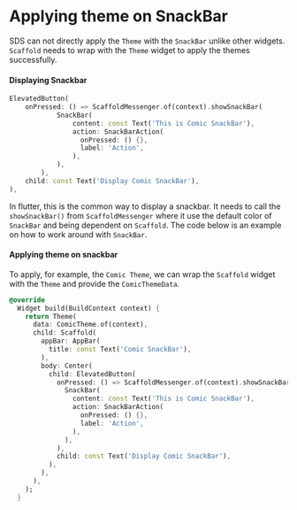 # Applying theme on SnackBar

SDS can not directly apply the `Theme` with the `SnackBar` unlike other widgets. `Scaffold` needs to wrap with the `Theme` widget to apply the themes successfully.

#### Displaying Snackbar


```dart
ElevatedButton(
    onPressed: () => ScaffoldMessenger.of(context).showSnackBar(
            SnackBar(
                content: const Text('This is Comic SnackBar'),
                action: SnackBarAction(
                  onPressed: () {},
                  label: 'Action',
                ),
            ),
        ),
    child: const Text('Display Comic SnackBar'),
),
```
In flutter, this is the common way to display a snackbar. It needs to call the `showSnackBar()` from `ScaffoldMessenger` where it use the default color of `SnackBar` and being dependent on `Scaffold`. The code below is an example on how to work around with `SnackBar`.


#### Applying theme on snackbar

To apply, for example, the `Comic Theme`, we can wrap the `Scaffold` widget with the `Theme` and provide the `ComicThemeData`.
```dart
@override
  Widget build(BuildContext context) {
    return Theme(
      data: ComicTheme.of(context),
      child: Scaffold(
        appBar: AppBar(
          title: const Text('Comic SnackBar'),
        ),
        body: Center(
          child: ElevatedButton(
            onPressed: () => ScaffoldMessenger.of(context).showSnackBar(
              SnackBar(
                content: const Text('This is Comic SnackBar'),
                action: SnackBarAction(
                  onPressed: () {},
                  label: 'Action',
                ),
              ),
            ),
            child: const Text('Display Comic SnackBar'),
          ),
        ),
      ),
    );
  }
```